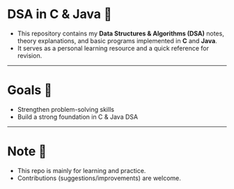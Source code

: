 # DSA in C & Java 📘

- This repository contains my **Data Structures & Algorithms (DSA)** notes, theory explanations, and basic programs implemented in **C** and **Java**.  
- It serves as a personal learning resource and a quick reference for revision.

--- 

# Goals 🎯 

- Strengthen problem-solving skills
- Build a strong foundation in C & Java DSA

---
# Note 📌 

- This repo is mainly for learning and practice.
- Contributions (suggestions/improvements) are welcome.
